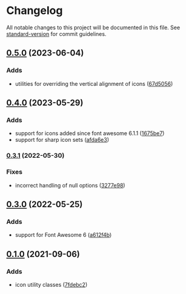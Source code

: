 # Changelog

All notable changes to this project will be documented in this file. See [standard-version](https://github.com/conventional-changelog/standard-version) for commit guidelines.

## [0.5.0](https://github.com/mattpfeffer/tailwind-fontawesome/compare/v0.4.1...v0.5.0) (2023-06-04)


### Adds

* utilities for overriding the vertical alignment of icons ([67d5056](https://github.com/mattpfeffer/tailwind-fontawesome/commit/67d5056e365263b0d853464ced3a7184d6a79751))

## [0.4.0](https://github.com/mattpfeffer/tailwind-fontawesome/compare/v0.3.2...v0.4.0) (2023-05-29)

### Adds

-   support for icons added since font awesome 6.1.1
    ([1675be7](https://github.com/mattpfeffer/tailwind-fontawesome/commit/1675be7a861bbfdd3a1c64d543b477b01ab4ebb9))
-   support for sharp icon sets
    ([afda6e3](https://github.com/mattpfeffer/tailwind-fontawesome/commit/afda6e3bcdf8eac601e5c90aa6fbb3b90b9d8b81))

### [0.3.1](https://github.com/mattpfeffer/tailwind-fontawesome/compare/v0.3.0...v0.3.1) (2022-05-30)

### Fixes

-   incorrect handling of null options
    ([3277e98](https://github.com/mattpfeffer/tailwind-fontawesome/commit/3277e985025e8a75bd5ed0883efce7bf124daab5))

## [0.3.0](https://github.com/mattpfeffer/tailwind-fontawesome/compare/v0.2.0...v0.3.0) (2022-05-25)

### Adds

-   support for Font Awesome 6
    ([a612f4b](https://github.com/mattpfeffer/tailwind-fontawesome/commit/a612f4b93a6afaf1908e282bdbb5d2a3aec1e418))

## [0.1.0](https://github.com/mattpfeffer/tailwind-fontawesome/releases/tag/v0.1.0) (2021-09-06)

### Adds

-   icon utility classes
    ([7fdebc2](https://github.com/mattpfeffer/tailwind-fontawesome/commit/7fdebc26a84bd6c064ceb1ac1e09effb9dbf6d26))
